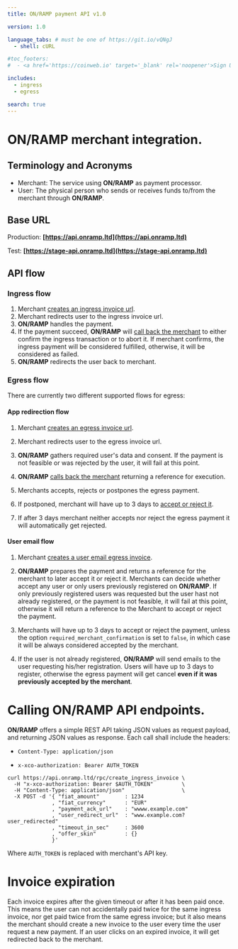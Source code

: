 ```yaml
---
title: ON/RAMP payment API v1.0

version: 1.0

language_tabs: # must be one of https://git.io/vQNgJ
  - shell: cURL

#toc_footers:
#  - <a href='https://coinweb.io' target='_blank' rel='noopener'>Sign Up for a Developer Key</a>

includes:
  - ingress
  - egress

search: true
---
```


# ON/RAMP merchant integration.


## Terminology and Acronyms

- Merchant: The service using **ON/RAMP** as payment processor.
- User: The physical person who sends or receives funds to/from the merchant through **ON/RAMP**.

## Base URL

Production:
**[https://api.onramp.ltd](https://api.onramp.ltd)**

Test:
**[https://stage-api.onramp.ltd](https://stage-api.onramp.ltd)**

## API flow

### Ingress flow

1. Merchant [creates an ingress invoice url](#create-ingress-invoice).
1. Merchant redirects user to the ingress invoice url.
1. **ON/RAMP** handles the payment.
1. If the payment succeed, **ON/RAMP** will [call back the merchant](#callback-ingress-invoice) to either confirm the ingress transaction or to abort it. If merchant confirms, the ingress payment will be considered fulfilled, otherwise, it will be considered as failed.
1. **ON/RAMP** redirects the user back to merchant.


### Egress flow

There are currently two different supported flows for egress:

#### App redirection flow

1. Merchant [creates an egress invoice url](#create-egress-invoice-app-redirection-flow).

1. Merchant redirects user to the egress invoice url.

1. **ON/RAMP** gathers required user's data and consent. If the payment is not feasible or was rejected
   by the user, it will fail at this point.

1. **ON/RAMP** [calls back the merchant](#callback-egress-invoice) returning a reference for execution.

1. Merchants accepts, rejects or postpones the egress payment.

1. If postponed, merchant will have up to 3 days to [accept or reject it](#mark_operation).

1. If after 3 days merchant neither accepts nor reject the egress payment it will automatically get rejected.

#### User email flow

1. Merchant [creates a user email egress invoice](#create-egress-invoice-user-email-flow).

1. **ON/RAMP** prepares the payment and returns a reference for the merchant to later accept it or reject it.
   Merchants can decide whether accept any user or only users previously registered on **ON/RAMP**. If only
   previously registered users was requested but the user hast not already registered, or the payment is not feasible, it will fail at this point, otherwise it will return a reference to the Merchant to accept or reject the payment.

1. Merchants will have up to 3 days to accept or reject the payment, unless the option `required_merchant_confirmation`
   is set to `false`, in which case it will be always considered accepted by the merchant.

1. If the user is not already registered, **ON/RAMP** will send emails to the user requesting his/her registration.
   Users will have up to 3 days to register, otherwise the egress payment will get cancel **even if it was previously
   accepted by the merchant**.



# Calling **ON/RAMP** API endpoints.

**ON/RAMP** offers a simple REST API taking JSON values as request payload, and returning JSON values as response.
Each call shall include the headers:

- `Content-Type: application/json`

- `x-xco-authorization: Bearer AUTH_TOKEN`


```shell
curl https://api.onramp.ltd/rpc/create_ingress_invoice \
  -H "x-xco-authorization: Bearer $AUTH_TOKEN"         \
  -H "Content-Type: application/json"                  \
  -X POST -d '{ "fiat_amount"        : 1234                                     
              , "fiat_currency"      : "EUR"                                    
              , "payment_ack_url"    : "wwww.example.com"                       
              , "user_redirect_url"  : "www.example.com?user_redirected"        
              , "timeout_in_sec"     : 3600                                     
              , "offer_skin"         : {}                                       
              }'
```

Where `AUTH_TOKEN` is replaced with merchant's API key.


# Invoice expiration

Each invoice expires after the given timeout or after it has been paid once. This means the user can not accidentally paid
twice for the same ingress invoice, nor get paid twice from the same egress invoice; but it also means the merchant should
create a new invoice to the user every time the user request a new payment. If an user clicks on an expired invoice, it will
get redirected back to the merchant.
